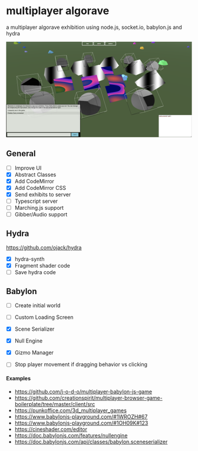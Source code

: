 # multiplayer algorave
a multiplayer algorave exhibition using node.js, socket.io, babylon.js and hydra

![screenshot](img/screenshot.png)

## General

- [ ] Improve UI
- [x] Abstract Classes
- [x] Add CodeMirror
- [x] Add CodeMirror CSS
- [x] Send exhibits to server
- [ ] Typescript server
- [ ] Marching.js support
- [ ] Gibber/Audio support

## Hydra

https://github.com/ojack/hydra

- [x] hydra-synth
- [x] Fragment shader code
- [ ] Save hydra code

## Babylon

- [ ] Create initial world
- [ ] Custom Loading Screen
- [x] Scene Serializer
- [x] Null Engine
- [x] Gizmo Manager
- [ ] Stop player movement if dragging behavior vs clicking


#### Examples
- https://github.com/j-o-d-o/multiplayer-babylon-js-game
- https://github.com/creationspirit/multiplayer-browser-game-boilerplate/tree/master/client/src
- https://punkoffice.com/3d_multiplayer_games
- https://www.babylonjs-playground.com/#1WROZH#67
- https://www.babylonjs-playground.com/#1OH09K#123
- https://cineshader.com/editor
- https://doc.babylonjs.com/features/nullengine 
- https://doc.babylonjs.com/api/classes/babylon.sceneserializer
